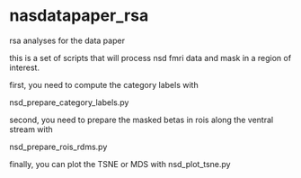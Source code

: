# nasdatapaper_rsa
rsa analyses for the data paper

this is a set of scripts that will process nsd fmri data
and mask in a region of interest.

first, you need to compute the category labels with

nsd_prepare_category_labels.py

second, you need to prepare the masked betas in rois
along the ventral stream with

nsd_prepare_rois_rdms.py

finally, you can plot the TSNE or MDS with
nsd_plot_tsne.py